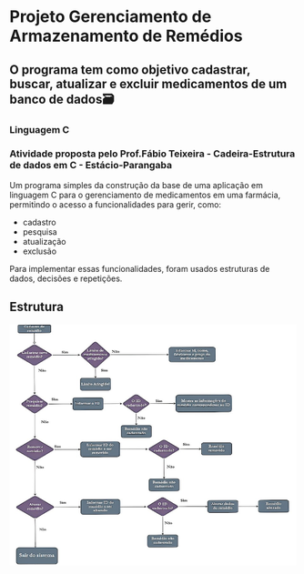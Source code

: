# Projeto Gerenciamento de Armazenamento de Remédios

## O programa tem como objetivo cadastrar, buscar, atualizar e excluir medicamentos de um banco de dados:card_file_box:

### Linguagem C
### Atividade proposta pelo Prof.Fábio Teixeira - Cadeira-Estrutura de dados em C - Estácio-Parangaba

Um programa simples da construção da base de uma aplicação em linguagem C para o gerenciamento de medicamentos em uma farmácia, permitindo o acesso a funcionalidades para gerir, como: 
- cadastro
- pesquisa
- atualização
- exclusão

Para implementar essas funcionalidades, foram usados estruturas de dados, decisões e repetições.

## Estrutura
![Estrutura Command](https://github.com/LaisGLima/Projeto_Armazenamento_Remedios/blob/main/fluxograma.jpg)

